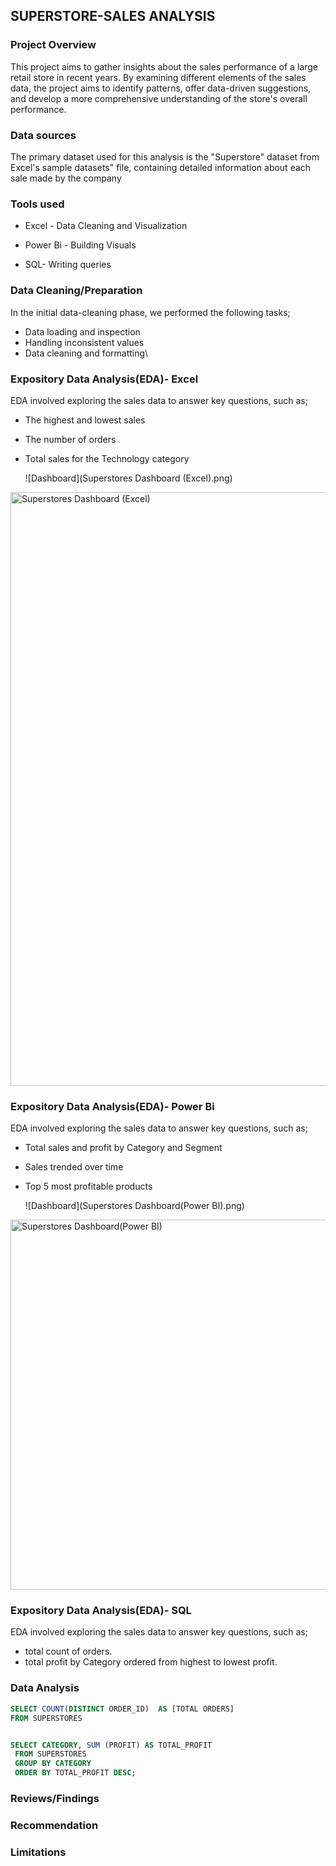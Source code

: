 ## SUPERSTORE-SALES ANALYSIS

### Project Overview

This project aims to gather insights about the sales performance of a large retail store in recent years. By examining different elements of the sales data, the project aims to identify patterns, offer data-driven suggestions, and develop a more comprehensive understanding of the store's overall performance. 

### Data sources

The primary dataset used for this analysis is the "Superstore" dataset from Excel's sample datasets" file, containing detailed information about each sale made by the company

### Tools used
- Excel - Data Cleaning and Visualization

- Power Bi - Building Visuals

- SQL- Writing queries

### Data Cleaning/Preparation
In the initial data-cleaning phase, we performed the following tasks;
- Data loading and inspection
- Handling inconsistent values
- Data cleaning and formatting\

### Expository Data Analysis(EDA)- Excel
EDA involved exploring the sales data to answer key questions, such as;
- The highest and lowest sales
- The number of orders
- Total sales for the Technology category
  
  ![Dashboard](Superstores Dashboard (Excel).png)
  
<img width="950" alt="Superstores Dashboard (Excel)" src="https://github.com/Abbythedataanalyst/SUPERSTORE-DASHBOARD/assets/158297673/e3f39eba-ce06-4395-b943-0411f2bb0a54">


### Expository Data Analysis(EDA)- Power Bi
EDA involved exploring the sales data to answer key questions, such as;

- Total sales and profit by Category and Segment
- Sales trended over time  
- Top 5 most profitable products
  
  ![Dashboard](Superstores Dashboard(Power BI).png)
  
<img width="592" alt="Superstores Dashboard(Power BI)" src="https://github.com/Abbythedataanalyst/SUPERSTORE-DASHBOARD/assets/158297673/f79eb8a6-23f0-4e9f-9a1d-f9f4e562fd1e">

  ### Expository Data Analysis(EDA)- SQL
EDA involved exploring the sales data to answer key questions, such as;
- total count of orders.
-  total profit by Category ordered from highest to lowest profit.


### Data Analysis
```SQL
SELECT COUNT(DISTINCT ORDER_ID)  AS [TOTAL ORDERS]
FROM SUPERSTORES


SELECT CATEGORY, SUM (PROFIT) AS TOTAL_PROFIT
 FROM SUPERSTORES
 GROUP BY CATEGORY
 ORDER BY TOTAL_PROFIT DESC;
```
### Reviews/Findings
### Recommendation
### Limitations


